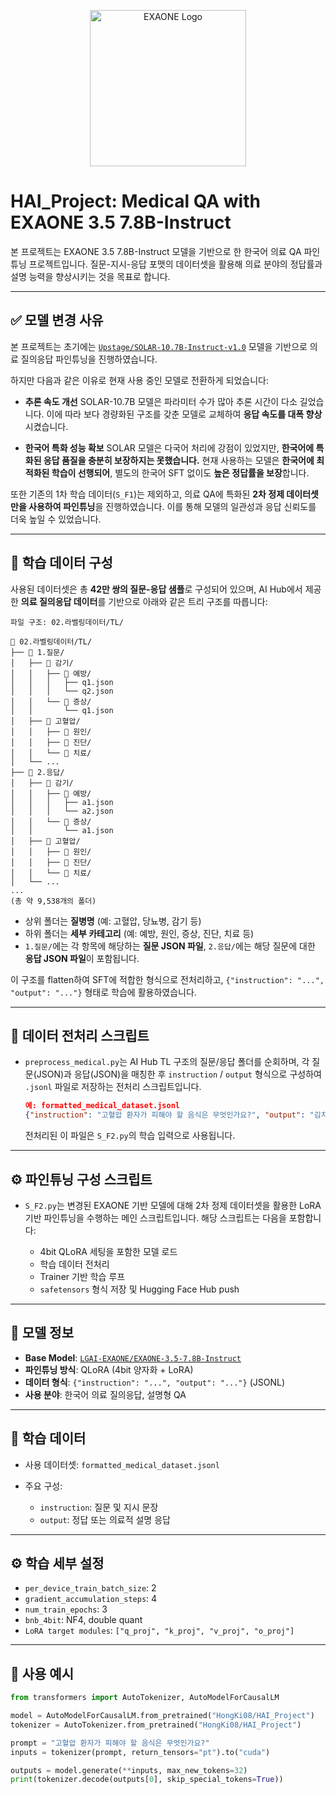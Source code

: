 <p align="center">
  <img src="https://huggingface.co/datasets/LGAI-EXAONE/logo/resolve/main/exaone_logo.png" alt="EXAONE Logo" width="250"/>
</p>

# HAI\_Project: Medical QA with EXAONE 3.5 7.8B-Instruct

본 프로젝트는 EXAONE 3.5 7.8B-Instruct 모델을 기반으로 한 한국어 의료 QA 파인튜닝 프로젝트입니다.
질문-지시-응답 포맷의 데이터셋을 활용해 의료 분야의 정답률과 설명 능력을 향상시키는 것을 목표로 합니다.

---

## ✅ 모델 변경 사유

본 프로젝트는 초기에는 [`Upstage/SOLAR-10.7B-Instruct-v1.0`](https://huggingface.co/upstage/SOLAR-10.7B-Instruct-v1.0) 모델을 기반으로 의료 질의응답 파인튜닝을 진행하였습니다.

하지만 다음과 같은 이유로 현재 사용 중인 모델로 전환하게 되었습니다:

* **추론 속도 개선**
  SOLAR-10.7B 모델은 파라미터 수가 많아 추론 시간이 다소 길었습니다.
  이에 따라 보다 경량화된 구조를 갖춘 모델로 교체하여 **응답 속도를 대폭 향상**시켰습니다.

* **한국어 특화 성능 확보**
  SOLAR 모델은 다국어 처리에 강점이 있었지만,
  **한국어에 특화된 응답 품질을 충분히 보장하지는 못했습니다.**
  현재 사용하는 모델은 **한국어에 최적화된 학습이 선행되어**,
  별도의 한국어 SFT 없이도 **높은 정답률을 보장**합니다.

또한 기존의 1차 학습 데이터(`S_F1`)는 제외하고,
의료 QA에 특화된 **2차 정제 데이터셋만을 사용하여 파인튜닝**을 진행하였습니다.
이를 통해 모델의 일관성과 응답 신뢰도를 더욱 높일 수 있었습니다.

---

## 🧾 학습 데이터 구성

사용된 데이터셋은 총 **42만 쌍의 질문-응답 샘플**로 구성되어 있으며,
AI Hub에서 제공한 **의료 질의응답 데이터**를 기반으로 아래와 같은 트리 구조를 따릅니다:

```
파일 구조: 02.라벨링데이터/TL/

📁 02.라벨링데이터/TL/
├── 📁 1.질문/
│   ├── 📁 감기/
│   │   ├── 📁 예방/
│   │   │   ├── q1.json
│   │   │   └── q2.json
│   │   └── 📁 증상/
│   │       └── q1.json
│   ├── 📁 고혈압/
│   │   ├── 📁 원인/
│   │   ├── 📁 진단/
│   │   └── 📁 치료/
│   └── ...
├── 📁 2.응답/
│   ├── 📁 감기/
│   │   ├── 📁 예방/
│   │   │   ├── a1.json
│   │   │   └── a2.json
│   │   └── 📁 증상/
│   │       └── a1.json
│   ├── 📁 고혈압/
│   │   ├── 📁 원인/
│   │   ├── 📁 진단/
│   │   └── 📁 치료/
│   └── ...
...
(총 약 9,538개의 폴더)
```

* 상위 폴더는 **질병명** (예: 고혈압, 당뇨병, 감기 등)
* 하위 폴더는 **세부 카테고리** (예: 예방, 원인, 증상, 진단, 치료 등)
* `1.질문/`에는 각 항목에 해당하는 **질문 JSON 파일**, `2.응답/`에는 해당 질문에 대한 **응답 JSON 파일**이 포함됩니다.

이 구조를 flatten하여 SFT에 적합한 형식으로 전처리하고,
`{"instruction": "...", "output": "..."}` 형태로 학습에 활용하였습니다.

---

## 🧪 데이터 전처리 스크립트

* `preprocess_medical.py`는 AI Hub TL 구조의 질문/응답 폴더를 순회하며,
  각 질문(JSON)과 응답(JSON)을 매칭한 후 `instruction` / `output` 형식으로 구성하여 `.jsonl` 파일로 저장하는 전처리 스크립트입니다.

  ```json
  예: formatted_medical_dataset.jsonl
  {"instruction": "고혈압 환자가 피해야 할 음식은 무엇인가요?", "output": "김치, 짠 음식 등 나트륨이 많은 음식."}
  ```

  전처리된 이 파일은 `S_F2.py`의 학습 입력으로 사용됩니다.

---

## ⚙️ 파인튜닝 구성 스크립트

* `S_F2.py`는 변경된 EXAONE 기반 모델에 대해 2차 정제 데이터셋을 활용한 LoRA 기반 파인튜닝을 수행하는 메인 스크립트입니다.
  해당 스크립트는 다음을 포함합니다:

  * 4bit QLoRA 세팅을 포함한 모델 로드
  * 학습 데이터 전처리
  * Trainer 기반 학습 루프
  * `safetensors` 형식 저장 및 Hugging Face Hub push

---

## 📌 모델 정보

* **Base Model**: [`LGAI-EXAONE/EXAONE-3.5-7.8B-Instruct`](https://huggingface.co/LGAI-EXAONE/EXAONE-3.5-7.8B-Instruct)
* **파인튜닝 방식**: QLoRA (4bit 양자화 + LoRA)
* **데이터 형식**: `{"instruction": "...", "output": "..."}` (JSONL)
* **사용 분야**: 한국어 의료 질의응답, 설명형 QA

---

## 📂 학습 데이터

* 사용 데이터셋: `formatted_medical_dataset.jsonl`
* 주요 구성:

  * `instruction`: 질문 및 지시 문장
  * `output`: 정답 또는 의료적 설명 응답

---

## ⚙️ 학습 세부 설정

* `per_device_train_batch_size`: 2
* `gradient_accumulation_steps`: 4
* `num_train_epochs`: 3
* `bnb_4bit`: NF4, double quant
* `LoRA target modules`: `["q_proj", "k_proj", "v_proj", "o_proj"]`

---

## 🧠 사용 예시

```python
from transformers import AutoTokenizer, AutoModelForCausalLM

model = AutoModelForCausalLM.from_pretrained("HongKi08/HAI_Project")
tokenizer = AutoTokenizer.from_pretrained("HongKi08/HAI_Project")

prompt = "고혈압 환자가 피해야 할 음식은 무엇인가요?"
inputs = tokenizer(prompt, return_tensors="pt").to("cuda")

outputs = model.generate(**inputs, max_new_tokens=32)
print(tokenizer.decode(outputs[0], skip_special_tokens=True))
```
